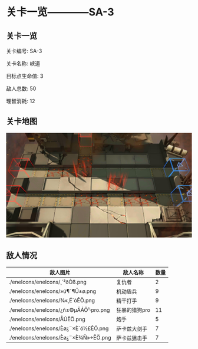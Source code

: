 # 关卡一览————SA-3


## 关卡一览

关卡编号: SA-3

关卡名称: 峡道

目标点生命值: 3

敌人总数: 50

理智消耗: 12


## 关卡地图
![SA-3](./oprMap/SA-3.png)

## 敌人情况

| 敌人图片 | 敌人名称 | 数量  |
|---------|-----|-----|
| ./eneIcons/eneIcons/¸´³ðÕß.png| 复仇者  |   2  |
| ./eneIcons/eneIcons/»ú¶¯¶Ü±ø.png| 机动盾兵  |   9  |
| ./eneIcons/eneIcons/¾«¸É´òÊÖ.png| 精干打手  |   9  |
| ./eneIcons/eneIcons/¿ñ±©µÄÁÔ¹·pro.png| 狂暴的猎狗pro  |   11  |
| ./eneIcons/eneIcons/ÅÚÊÖ.png| 炮手  |   5  |
| ./eneIcons/eneIcons/Èø¿¨×È´ó½£ÊÖ.png| 萨卡兹大剑手  |   7  |
| ./eneIcons/eneIcons/Èø¿¨×È¾Ñ»÷ÊÖ.png| 萨卡兹狙击手  |   7  |
